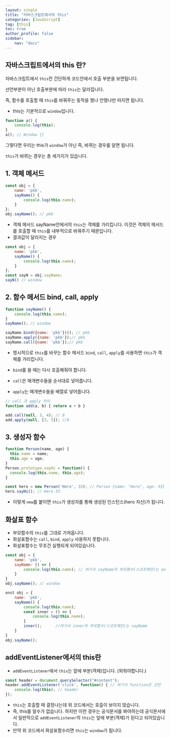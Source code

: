 ```yaml
---
layout: single
title: "자바스크립트에서의 this"
categories: [JavaScript]
tag: [this]
toc: true
author_profile: false
sidebar:
    nav: "docs"
---
```


## 자바스크립트에서의 this 란?

자바스크립트에서 `this`란 간단하게 코드안에서 호출 부분을 보면됩니다.

선언부분이 아닌 호출부분에 따라 `this`는 달라집니다.

즉,  함수를 호출할 때 `this`를 바꿔주는 동작을 했나 안했나만 따지면 됩니다.



- this는 기본적으로 `window`입니다.

```js
function a() {
    console.log(this);
}
a(); // Window {}
```

그렇다면 우리는 this가 `window`가 아닌 즉, 바뀌는 경우를 알면 됩니다. 

`this`가 바뀌는 경우는 총 세가지가 있습니다.

## 1. 객체 메서드

```js
const obj = {
	name: 'pkb',
    sayName() {
        console.log(this.name);
    }
};
obj.sayName(); // pkb 
```

- 객체 메서드 sayName안에서의 `this`는 객체를 가리킵니다. 이것은 객체의 메서드를 호출할 때 `this`를 내부적으로 바꿔주기 때문입니다.
- 결과값이 달라지는 경우 

```js
const obj = {
	name: 'pkb',
    sayName() {
        console.log(this.name);
    }
};
const sayN = obj.sayName;
sayN() // window
```



## 2. 함수 메서드 bind, call, apply

```js
function sayName() {
	console.log(this.name);
}
sayName(); // window

sayName.bind({name: 'pkb'})(); // pkb
sayName.apply({name: 'pkb'});// pkb
sayName.call({name: 'pkb'});// pkb
```

- 명시적으로 `this`를 바꾸는 함수 메서드 `bind`, `call`, `apply`를 사용하면 `this`가 객체를 가리킵니다.

- `bind`를 쓸 때는 다시 호출해줘야 합니다.

- `call`은 매개변수들을 순서대로 넣어줍니다.

- `apply`는 매개변수들을 배열로 넣어줍니다.

```js
// call 과 apply 차이
function add(a, b) { return a + b }

add.call(null, 3, 4); // 8
add.apply(null, [3, 5]); //8
```





## 3. 생성자 함수

```js
function Person(name, age) {
  this.name = name;
  this.age = age;
}
Person.prototype.sayHi = function() {
  console.log(this.name, this.age);
}

const hero = new Person('Hero', 33); // Person {name: "Hero", age: 33}
hero.sayHi(); // Hero 33
```

- 이렇게 `new`를 붙이면 `this`가 생성자를 통해 생성된 인스턴스(hero 자신)가 됩니다. 



## 화살표 함수

- 부모함수의 `this`를 그대로 가져옵니다.
- 화살표함수는 `call`, `bind`,  `apply` 사용하지 못합니다.
- 화살표함수는 무조건 실행되게 되어있습니다.

```js
const obj = {
    name: 'pkb',
    sayName: () => {
        console.log(this.name); // 여기서 sayName의 부모함수(스코프체인)는 annoymous
    }
}
obj.sayName(); // window

onst obj = {
    name: 'pkb',
    sayName() {
        console.log(this.name);
        const inner = () => {
            console.log(this.name);
        }
        inner();      //여기서 inner의 부모함수(스코프체인)는 sayName
    }
}
obj.sayName();
```





## addEventListener에서의 this란

- `addEventListener`에서 `this`는 앞에 부분(객체)입니다. (외워야합니다.)

```js
const header = document.querySelector("#content");
header.addEventListener('click', function() { // 여기서 function은 선언
	console.log(this); // header
}); 
```

- `this`는 호출할 때 결정나는데 위 코드에서는 호출이 보이지 않습니다. 
- 즉, this를 알수가 없습니다. 하지만 이런 경우는 공식문서를 봐야하는데 공식문서에서 일반적으로 `addEventListener`의 `this`는 앞에 부분(객체)가 된다고 되어있습니다.
- 만약 위 코드에서 화살표함수라면 `this`는 `window`가 됩니다.

